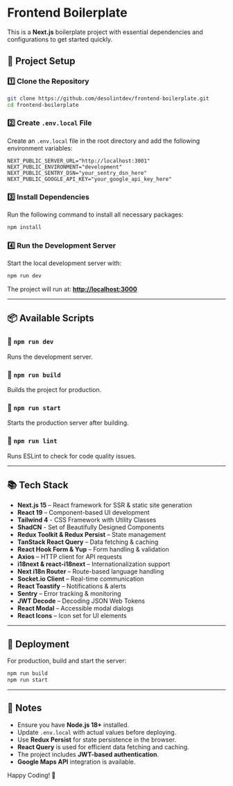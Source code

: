 # Frontend Boilerplate

This is a **Next.js** boilerplate project with essential dependencies and configurations to get started quickly.

## 📂 Project Setup

### 1️⃣ Clone the Repository

```sh
git clone https://github.com/desolintdev/frontend-boilerplate.git
cd frontend-boilerplate
```

### 2️⃣ Create `.env.local` File

Create an `.env.local` file in the root directory and add the following environment variables:

```env
NEXT_PUBLIC_SERVER_URL="http://localhost:3001"
NEXT_PUBLIC_ENVIRONMENT="development"
NEXT_PUBLIC_SENTRY_DSN="your_sentry_dsn_here"
NEXT_PUBLIC_GOOGLE_API_KEY="your_google_api_key_here"
```

### 3️⃣ Install Dependencies

Run the following command to install all necessary packages:

```sh
npm install
```

### 4️⃣ Run the Development Server

Start the local development server with:

```sh
npm run dev
```

The project will run at: **[http://localhost:3000](http://localhost:3000)**

---

## 📦 Available Scripts

### 🔹 `npm run dev`

Runs the development server.

### 🔹 `npm run build`

Builds the project for production.

### 🔹 `npm run start`

Starts the production server after building.

### 🔹 `npm run lint`

Runs ESLint to check for code quality issues.

---

## 📚 Tech Stack

- **Next.js 15** – React framework for SSR & static site generation
- **React 19** – Component-based UI development
- **Tailwind 4** - CSS Framework with Utility Classes
- **ShadCN** - Set of Beautifully Designed Components
- **Redux Toolkit & Redux Persist** – State management
- **TanStack React Query** – Data fetching & caching
- **React Hook Form & Yup** – Form handling & validation
- **Axios** – HTTP client for API requests
- **i18next & react-i18next** – Internationalization support
- **Next i18n Router** – Route-based language handling
- **Socket.io Client** – Real-time communication
- **React Toastify** – Notifications & alerts
- **Sentry** – Error tracking & monitoring
- **JWT Decode** – Decoding JSON Web Tokens
- **React Modal** – Accessible modal dialogs
- **React Icons** – Icon set for UI elements

---

## 🚀 Deployment

For production, build and start the server:

```sh
npm run build
npm run start
```

---

## 📌 Notes

- Ensure you have **Node.js 18+** installed.
- Update `.env.local` with actual values before deploying.
- Use **Redux Persist** for state persistence in the browser.
- **React Query** is used for efficient data fetching and caching.
- The project includes **JWT-based authentication**.
- **Google Maps API** integration is available.

Happy Coding! 🎉

